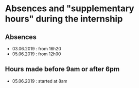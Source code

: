 # Absences and "supplementary hours" during the internship


## Absences
- 03.06.2019 : from 16h20
- 05.06.2019 : from 12h00

## Hours made before 9am or after 6pm

- 05.06.2019 : started at 8am
